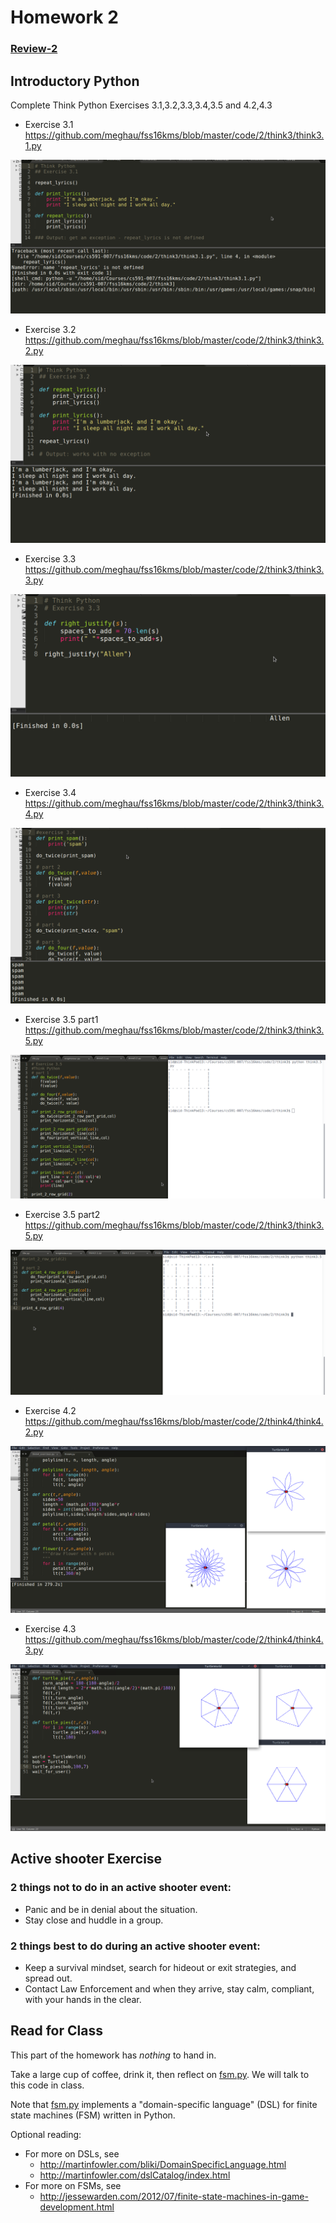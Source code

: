 # Homework 2

### [Review-2](https://github.com/meghau/fss16kms/blob/master/review/review2.md)

## Introductory Python

Complete Think Python Exercises 3.1,3.2,3.3,3.4,3.5 and 4.2,4.3

- Exercise 3.1 
<https://github.com/meghau/fss16kms/blob/master/code/2/think3/think3.1.py>

![](https://github.com/meghau/fss16kms/blob/master/code/2/think3/3.1.png)

- Exercise 3.2
<https://github.com/meghau/fss16kms/blob/master/code/2/think3/think3.2.py> 

![](https://github.com/meghau/fss16kms/blob/master/code/2/think3/3.2.png)

- Exercise 3.3
<https://github.com/meghau/fss16kms/blob/master/code/2/think3/think3.3.py> 

![](https://github.com/meghau/fss16kms/blob/master/code/2/think3/3.3.png)

- Exercise 3.4 
<https://github.com/meghau/fss16kms/blob/master/code/2/think3/think3.4.py>

![](https://github.com/meghau/fss16kms/blob/master/code/2/think3/3.4.png)

- Exercise 3.5 part1 
<https://github.com/meghau/fss16kms/blob/master/code/2/think3/think3.5.py>

![](https://github.com/meghau/fss16kms/blob/master/code/2/think3/3.51.png)

- Exercise 3.5 part2
<https://github.com/meghau/fss16kms/blob/master/code/2/think3/think3.5.py>

![](https://github.com/meghau/fss16kms/blob/master/code/2/think3/3.52.png)

- Exercise 4.2 
<https://github.com/meghau/fss16kms/blob/master/code/2/think4/think4.2.py>

![](https://github.com/meghau/fss16kms/blob/master/code/2/think4/_2.png)

- Exercise 4.3
<https://github.com/meghau/fss16kms/blob/master/code/2/think4/think4.3.py> 

![](https://github.com/meghau/fss16kms/blob/master/code/2/think4/_3.png)

## Active shooter Exercise

### 2 things not to do in an active shooter event:
- Panic and be in denial about the situation.
- Stay close and huddle in a group.

### 2 things best to do during an active shooter event:
- Keep a survival mindset, search for hideout or exit strategies, and spread out.
- Contact Law Enforcement and when they arrive, stay calm, compliant, with your hands in the clear.

## Read for Class

This part of the homework has _nothing_ to hand in.

Take a large cup of coffee, drink it, then reflect on [fsm.py](../src/fsm.py). We will talk to this code in class.

Note that [fsm.py](../src/fsm.py) implements a "domain-specific language" (DSL)
for finite state machines (FSM) written in Python.

Optional reading:

- For more on DSLs, see
     - http://martinfowler.com/bliki/DomainSpecificLanguage.html
     - http://martinfowler.com/dslCatalog/index.html
- For more on FSMs, see
     - http://jessewarden.com/2012/07/finite-state-machines-in-game-development.html
